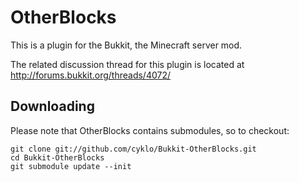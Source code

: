 OtherBlocks
===========

This is a plugin for the Bukkit, the Minecraft server mod.

The related discussion thread for this plugin is located at <http://forums.bukkit.org/threads/4072/>

Downloading
-----------

Please note that OtherBlocks contains submodules, so to checkout:

    git clone git://github.com/cyklo/Bukkit-OtherBlocks.git
    cd Bukkit-OtherBlocks
    git submodule update --init
